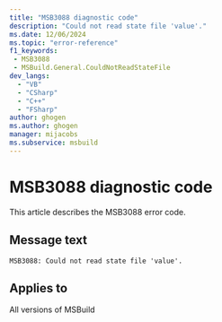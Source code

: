 ```yaml
---
title: "MSB3088 diagnostic code"
description: "Could not read state file 'value'."
ms.date: 12/06/2024
ms.topic: "error-reference"
f1_keywords:
 - MSB3088
 - MSBuild.General.CouldNotReadStateFile
dev_langs:
  - "VB"
  - "CSharp"
  - "C++"
  - "FSharp"
author: ghogen
ms.author: ghogen
manager: mijacobs
ms.subservice: msbuild
---
```


# MSB3088 diagnostic code

<!-- :::ErrorDefinitionDescription::: -->
<!-- :::editable-content name="introDescription"::: -->
This article describes the MSB3088 error code.
<!-- :::editable-content-end::: -->

## Message text

`MSB3088: Could not read state file 'value'.`

<!-- :::editable-content name="postOutputDescription"::: -->
<!--
{StrBegin="MSB3088: "}
-->
<!-- :::editable-content-end::: -->
<!-- :::ErrorDefinitionDescription-end::: -->

## Applies to

All versions of MSBuild
